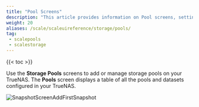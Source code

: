 ```yaml
---
title: "Pool Screens"
description: "This article provides information on Pool screens, settings and functions."
weight: 20
aliases: /scale/scaleuireference/storage/pools/
tag: 
 - scalepools
 - scalestorage
---
```


{{< toc >}}

Use the **Storage Pools** screens to add or manage storage pools on your TrueNAS. The **Pools** screen displays a table of all the pools and datasets configured in your TrueNAS.

![SnapshotScreenAddFirstSnapshot](/images/SCALE/22.02/SnapshotScreenAddFirstSnapshot.png "Create a New Snapshot")